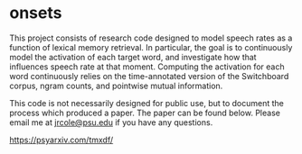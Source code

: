 # onsets
This project consists of research code designed to model speech rates as a function of lexical memory retrieval. In particular, the goal
is to continuously model the activation of each target word, and investigate how that influences speech rate at that moment. Computing
the activation for each word continuously relies on the time-annotated version of the Switchboard corpus, ngram counts, and pointwise
mutual information. 

This code is not necessarily designed for public use, but to document the process which produced a paper. The paper can be found below.
Please email me at jrcole@psu.edu if you have any questions.

https://psyarxiv.com/tmxdf/
